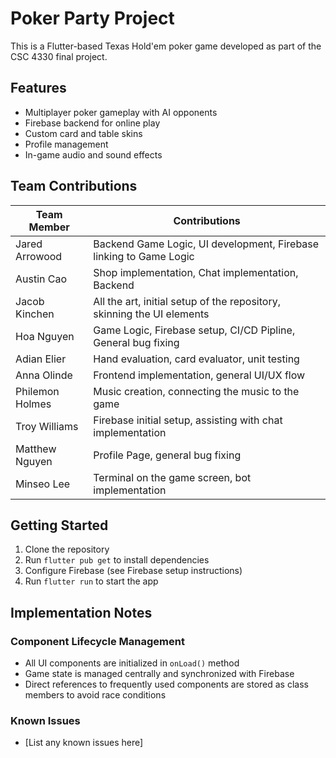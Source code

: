 # Poker Party Project

This is a Flutter-based Texas Hold'em poker game developed as part of the CSC 4330 final project.

## Features

- Multiplayer poker gameplay with AI opponents
- Firebase backend for online play
- Custom card and table skins
- Profile management
- In-game audio and sound effects

## Team Contributions

| Team Member | Contributions |
|-------------|---------------|
| Jared Arrowood  | Backend Game Logic, UI development, Firebase linking to Game Logic|
| Austin Cao  | Shop implementation, Chat implementation, Backend|
| Jacob Kinchen  | All the art, initial setup of the repository, skinning the UI elements|
| Hoa Nguyen  | Game Logic, Firebase setup, CI/CD Pipline, General bug fixing|
| Adian Elier  | Hand evaluation, card evaluator, unit testing |
| Anna Olinde  | Frontend implementation, general UI/UX flow |
| Philemon Holmes  |Music creation, connecting the music to the game|
| Troy Williams  | Firebase initial setup, assisting with chat implementation|
| Matthew Nguyen | Profile Page, general bug fixing|
| Minseo Lee  | Terminal on the game screen, bot implementation |

## Getting Started

1. Clone the repository
2. Run `flutter pub get` to install dependencies
3. Configure Firebase (see Firebase setup instructions)
4. Run `flutter run` to start the app

## Implementation Notes

### Component Lifecycle Management

- All UI components are initialized in `onLoad()` method
- Game state is managed centrally and synchronized with Firebase
- Direct references to frequently used components are stored as class members to avoid race conditions

### Known Issues

- [List any known issues here]

